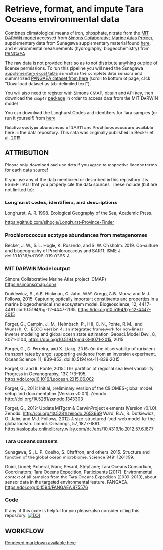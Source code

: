 # Retrieve, format, and impute Tara Oceans environmental data 
Combines climatological means of iron, phosphate, nitrate from the [MIT DARWIN model](https://darwinproject.mit.edu/) accessed from [Simons Collaborative Marine Atlas Project](https://simonscmap.com/), supplementary data from Sunagawa supplementary material found [here](http://ocean-microbiome.embl.de/companion.html), and environmental measurements (hydrography, biogeochemistry) from [PANGAEA](https://doi.pangaea.de/10.1594/PANGAEA.875576)

The raw data is not provided here so as to not distribute anything outside of license permissions. To run this pipeline you will need the Sunagawa [supplementary excel table](http://ocean-microbiome.embl.de/data/OM.CompanionTables.xlsx) as well as the complete data sensors and summarized [PANGAEA dataset from here](https://doi.pangaea.de/10.1594/PANGAEA.875576) (scroll to bottom of page, click "Download dataset as tab-delimited text").

You will also need to [register with Simons CMAP](https://simonscmap.com/register), obtain and API key, then download the `cmap4r` [package](https://simonscmap.github.io/cmap4r/index.html) in order to access data from the MIT DARWIN model.

You can download the Longhurst Codes and identifiers for Tara samples (or run it yourself) from [here](https://github.com/slhogle/Longhurst-Province-Finder)

Relative ecotype abundances of SAR11 and Prochlorococcus are available here in the data repository. This data was originally published in 
Becker et al. 2019.

## ATTRIBUTION
Please only download and use data if you agree to respective license terms for each data source!

If you use any of the data mentioned or described in this repository it is ESSENTIAL!! that you properly cite the data sources. These include (but are not limited to):

### Longhurst codes, identifiers, and descriptions
Longhurst, A. R. 1998. Ecological Geography of the Sea, Academic Press.

https://github.com/slhogle/Longhurst-Province-Finder

### Prochlorococcus ecotype abundances from metagenomes
Becker, J. W., S. L. Hogle, K. Rosendo, and S. W. Chisholm. 2019. Co-culture and biogeography of Prochlorococcus and SAR11. ISME J. doi:10.1038/s41396-019-0365-4

### MIT DARWIN Model output
Simons Collaborative Marine Atlas project (CMAP) https://simonscmap.com/

Dutkiewicz, S., A.E. Hickman, O. Jahn, W.W. Gregg, C.B. Mouw, and M.J. Follows, 2015:  Capturing optically important constituents and properties in a marine biogeochemical and ecosystem model. Biogeoscience, 12, 4447-4481 doi:10.5194/bg-12-4447-2015, https://doi.org/10.5194/bg-12-4447-2015

Forget, G., Campin, J.-M., Heimbach, P., Hill, C. N., Ponte, R. M., and Wunsch, C.: ECCO version 4: an integrated framework for non-linear inverse modeling and global ocean state estimation, Geosci. Model Dev., 8, 3071-3104, https://doi.org/10.5194/gmd-8-3071-2015, 2015

Forget, G., D. Ferreira, and X. Liang, 2015: On the observability of turbulent transport rates by argo: supporting evidence from an inversion experiment. Ocean Science, 11, 839–853, doi:10.5194/os-11-839-2015

Forget, G. and R. Ponte, 2015: The partition of regional sea level variability. Progress in Oceanography, 137, 173–195, https://doi.org/10.1016/j.pocean.2015.06.002

Forget, G., 2018: Initial, preliminary version of the CBIOMES-global model setup and documentation (Version v0.0.1). Zenodo. http://doi.org/10.5281/zenodo.1343303

Forget, G., 2019: Update MITgcm & DarwinProject elements (Version v0.1.0). Zenodo. http://doi.org/10.5281/zenodo.2653669
Ward, B.A., S. Dutkiewicz, O. Jahn, and M.J. Follows, 2012: A size-structured food-web model for the global ocean. Limnol. Oceanogr., 57, 1877-1891. https://aslopubs.onlinelibrary.wiley.com/doi/abs/10.4319/lo.2012.57.6.1877

### Tara Oceans datasets
Sunagawa, S., L. P. Coelho, S. Chaffron, and others. 2015. Structure and function of the global ocean microbiome. Science 348: 1261359.

Guidi, Lionel; Picheral, Marc; Pesant, Stephane; Tara Oceans Consortium, Coordinators; Tara Oceans Expedition, Participants (2017): Environmental context of all samples from the Tara Oceans Expedition (2009-2013), about sensor data in the targeted environmental feature. PANGAEA, https://doi.org/10.1594/PANGAEA.875576

### Code
If any of this code is helpful for you please also consider citing this repository. [![DOI](https://zenodo.org/badge/243473977.svg)](https://zenodo.org/badge/latestdoi/243473977)

## WORKFLOW
[Rendered markdown available here](bin/formatting_pipeline.md)